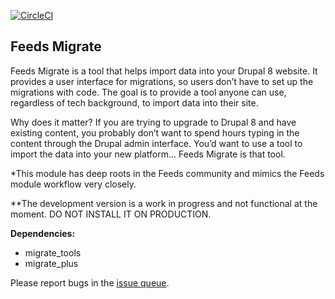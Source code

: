 [![CircleCI](https://circleci.com/gh/Etroid/feeds_migrate/tree/master.svg?style=svg&circle-token=529a1d6672057cac3c3b2ca940af70950fe56b47)](https://circleci.com/gh/Etroid/feeds_migrate/tree/master)

## Feeds Migrate
Feeds Migrate is a tool that helps import data into your Drupal 8 website. It
provides a user interface for migrations, so users don’t have to set up the
migrations with code. The goal is to provide a tool anyone can use, regardless
of tech background, to import data into their site.

Why does it matter?
If you are trying to upgrade to Drupal 8 and have existing content, you probably
don’t want to spend hours typing in the content through the Drupal admin
interface. You’d want to use a tool to import the data into your new platform...
Feeds Migrate is that tool.

*This module has deep roots in the Feeds community and mimics the Feeds module
workflow very closely.

**The development version is a work in progress and not functional at the
moment.
DO NOT INSTALL IT ON PRODUCTION.

__Dependencies:__
- migrate_tools
- migrate_plus

Please report bugs in the [issue queue](https://www.drupal.org/project/issues/feeds_migrate?categories=All).
